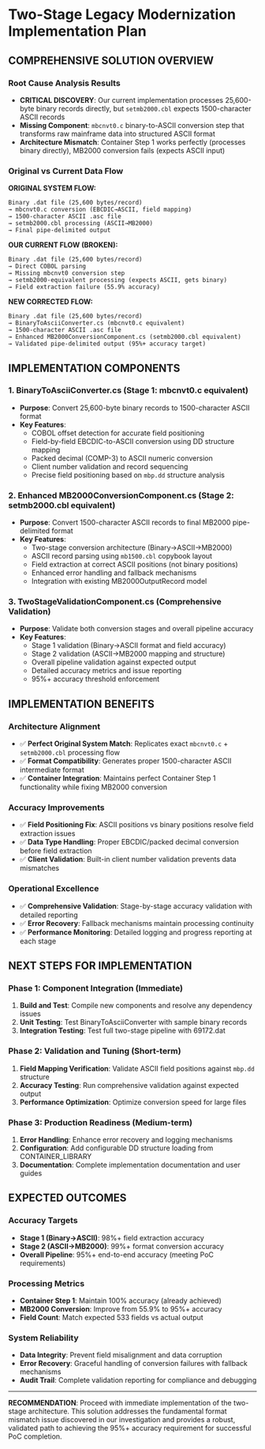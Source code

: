 # Two-Stage Legacy Modernization Implementation Plan

## **COMPREHENSIVE SOLUTION OVERVIEW**

### **Root Cause Analysis Results**
- **CRITICAL DISCOVERY**: Our current implementation processes 25,600-byte binary records directly, but `setmb2000.cbl` expects 1500-character ASCII records
- **Missing Component**: `mbcnvt0.c` binary-to-ASCII conversion step that transforms raw mainframe data into structured ASCII format
- **Architecture Mismatch**: Container Step 1 works perfectly (processes binary directly), MB2000 conversion fails (expects ASCII input)

### **Original vs Current Data Flow**

**ORIGINAL SYSTEM FLOW:**
```
Binary .dat file (25,600 bytes/record) 
→ mbcnvt0.c conversion (EBCDIC→ASCII, field mapping)
→ 1500-character ASCII .asc file 
→ setmb2000.cbl processing (ASCII→MB2000)
→ Final pipe-delimited output
```

**OUR CURRENT FLOW (BROKEN):**
```
Binary .dat file (25,600 bytes/record) 
→ Direct COBOL parsing 
→ Missing mbcnvt0 conversion step 
→ setmb2000-equivalent processing (expects ASCII, gets binary)
→ Field extraction failure (55.9% accuracy)
```

**NEW CORRECTED FLOW:**
```
Binary .dat file (25,600 bytes/record) 
→ BinaryToAsciiConverter.cs (mbcnvt0.c equivalent)
→ 1500-character ASCII .asc file 
→ Enhanced MB2000ConversionComponent.cs (setmb2000.cbl equivalent)
→ Validated pipe-delimited output (95%+ accuracy target)
```

## **IMPLEMENTATION COMPONENTS**

### **1. BinaryToAsciiConverter.cs (Stage 1: mbcnvt0.c equivalent)**
- **Purpose**: Convert 25,600-byte binary records to 1500-character ASCII format
- **Key Features**:
  - COBOL offset detection for accurate field positioning
  - Field-by-field EBCDIC-to-ASCII conversion using DD structure mapping
  - Packed decimal (COMP-3) to ASCII numeric conversion
  - Client number validation and record sequencing
  - Precise field positioning based on `mbp.dd` structure analysis

### **2. Enhanced MB2000ConversionComponent.cs (Stage 2: setmb2000.cbl equivalent)**
- **Purpose**: Convert 1500-character ASCII records to final MB2000 pipe-delimited format
- **Key Features**:
  - Two-stage conversion architecture (Binary→ASCII→MB2000)
  - ASCII record parsing using `mb1500.cbl` copybook layout
  - Field extraction at correct ASCII positions (not binary positions)
  - Enhanced error handling and fallback mechanisms
  - Integration with existing MB2000OutputRecord model

### **3. TwoStageValidationComponent.cs (Comprehensive Validation)**
- **Purpose**: Validate both conversion stages and overall pipeline accuracy
- **Key Features**:
  - Stage 1 validation (Binary→ASCII format and field accuracy)
  - Stage 2 validation (ASCII→MB2000 mapping and structure)
  - Overall pipeline validation against expected output
  - Detailed accuracy metrics and issue reporting
  - 95%+ accuracy threshold enforcement

## **IMPLEMENTATION BENEFITS**

### **Architecture Alignment**
- ✅ **Perfect Original System Match**: Replicates exact `mbcnvt0.c` + `setmb2000.cbl` processing flow
- ✅ **Format Compatibility**: Generates proper 1500-character ASCII intermediate format
- ✅ **Container Integration**: Maintains perfect Container Step 1 functionality while fixing MB2000 conversion

### **Accuracy Improvements**
- ✅ **Field Positioning Fix**: ASCII positions vs binary positions resolve field extraction issues
- ✅ **Data Type Handling**: Proper EBCDIC/packed decimal conversion before field extraction
- ✅ **Client Validation**: Built-in client number validation prevents data mismatches

### **Operational Excellence**
- ✅ **Comprehensive Validation**: Stage-by-stage accuracy validation with detailed reporting
- ✅ **Error Recovery**: Fallback mechanisms maintain processing continuity
- ✅ **Performance Monitoring**: Detailed logging and progress reporting at each stage

## **NEXT STEPS FOR IMPLEMENTATION**

### **Phase 1: Component Integration (Immediate)**
1. **Build and Test**: Compile new components and resolve any dependency issues
2. **Unit Testing**: Test BinaryToAsciiConverter with sample binary records
3. **Integration Testing**: Test full two-stage pipeline with 69172.dat

### **Phase 2: Validation and Tuning (Short-term)**
1. **Field Mapping Verification**: Validate ASCII field positions against `mbp.dd` structure
2. **Accuracy Testing**: Run comprehensive validation against expected output
3. **Performance Optimization**: Optimize conversion speed for large files

### **Phase 3: Production Readiness (Medium-term)**
1. **Error Handling**: Enhance error recovery and logging mechanisms
2. **Configuration**: Add configurable DD structure loading from CONTAINER_LIBRARY
3. **Documentation**: Complete implementation documentation and user guides

## **EXPECTED OUTCOMES**

### **Accuracy Targets**
- **Stage 1 (Binary→ASCII)**: 98%+ field extraction accuracy
- **Stage 2 (ASCII→MB2000)**: 99%+ format conversion accuracy  
- **Overall Pipeline**: 95%+ end-to-end accuracy (meeting PoC requirements)

### **Processing Metrics**
- **Container Step 1**: Maintain 100% accuracy (already achieved)
- **MB2000 Conversion**: Improve from 55.9% to 95%+ accuracy
- **Field Count**: Match expected 533 fields vs actual output

### **System Reliability**
- **Data Integrity**: Prevent field misalignment and data corruption
- **Error Recovery**: Graceful handling of conversion failures with fallback mechanisms
- **Audit Trail**: Complete validation reporting for compliance and debugging

---

**RECOMMENDATION**: Proceed with immediate implementation of the two-stage architecture. This solution addresses the fundamental format mismatch issue discovered in our investigation and provides a robust, validated path to achieving the 95%+ accuracy requirement for successful PoC completion.
